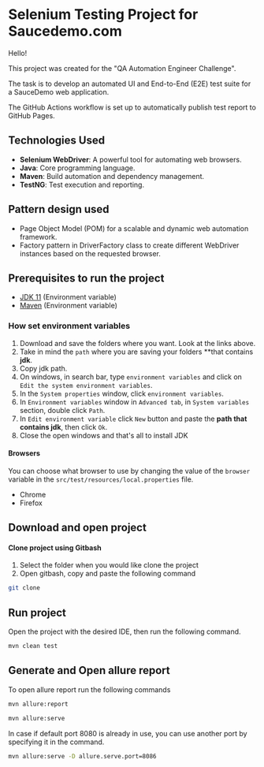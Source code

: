 # Selenium Testing Project for Saucedemo.com

Hello!

This project was created for the "QA Automation Engineer Challenge". 

The task is to develop an automated UI and End-to-End (E2E) test suite for a SauceDemo web application.

The GitHub Actions workflow is set up to automatically publish test report to GitHub Pages.

## Technologies Used

- **Selenium WebDriver**: A powerful tool for automating web browsers.
- **Java**: Core programming language.
- **Maven**: Build automation and dependency management.
- **TestNG**: Test execution and reporting.

## Pattern design used

- Page Object Model (POM) for a scalable and dynamic web automation framework.
- Factory pattern in DriverFactory class to create different WebDriver instances based on the requested browser.

## Prerequisites to run the project

- [JDK 11](https://www.oracle.com/co/java/technologies/javase/jdk11-archive-downloads.html) (Environment variable)
- [Maven](https://maven.apache.org/download.cgi) (Environment variable)


### How set environment variables

1. Download and save the folders where you want. Look at the links above.
2. Take in mind the `path` where you are saving your folders **that contains **jdk**.
3. Copy jdk path.
4. On windows, in search bar, type `environment variables` and click on `Edit the system environment variables`.
5. In the `System properties` window, click `environment variables`.
6. In `Environment variables` window in `Advanced tab`, in `System variables` section, double click `Path`.
7. In `Edit environment variable` click `New` button and paste the **path that contains jdk**, then click `Ok`.
8. Close the open windows and that's all to install JDK

#### Browsers
You can choose what browser to use by changing the value of the `browser` variable in the `src/test/resources/local.properties` file.

- Chrome
- Firefox

## Download and open project


#### Clone project using Gitbash

1. Select the folder when you would like clone the project
2. Open gitbash, copy and paste the following command

```bash
git clone 
```

## Run project

Open the project with the desired IDE, then run the following command.

```bash
mvn clean test
```

## Generate and Open allure report

To open allure report run the following commands

```bash
mvn allure:report 
```
```bash
mvn allure:serve
```

In case if default port 8080 is already in use, you can use another port by specifying it in the command.

```bash
mvn allure:serve -D allure.serve.port=8086
```